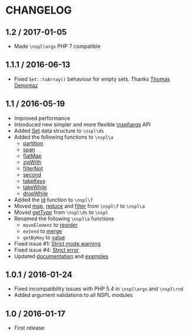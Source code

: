 # CHANGELOG

## 1.2 / 2017-01-05

* Made ```\nspl\args``` PHP 7 compatible

## 1.1.1 / 2016-06-13

* Fixed ```Set::toArray()``` behaviour for empty sets. Thanks [Thomas Denoréaz](https://github.com/ThmX)

## 1.1 / 2016-05-19

* Improved performance
* Introduced new simpler and more flexible [\nspl\args](https://github.com/ihor/Nspl#nsplargs) API
* Added [Set](https://github.com/ihor/Nspl#set) data structure to ```\nspl\ds```
* Added the following functions to ```\nspl\a```
    * [partition](https://github.com/ihor/Nspl#partitionpredicate-sequence)
    * [span](https://github.com/ihor/Nspl#spanpredicate-sequence)
    * [flatMap](https://github.com/ihor/Nspl#flatmapfunction-sequence)
    * [zipWith](https://github.com/ihor/Nspl#zipwithfunction-sequence1-sequence2)
    * [filterNot](https://github.com/ihor/Nspl#filternotpredicate-sequence)
    * [second](https://github.com/ihor/Nspl#secondsequence)
    * [takeKeys](https://github.com/ihor/Nspl#takekeyssequence-array-keys)
    * [takeWhile](https://github.com/ihor/Nspl#takewhilepredicate-sequence)
    * [dropWhile](https://github.com/ihor/Nspl#dropwhilepredicate-sequence)
* Added the [id](https://github.com/ihor/Nspl#idvalue) function to ```\nspl\f```
* Moved [map](https://github.com/ihor/Nspl#mapfunction-sequence), [reduce](https://github.com/ihor/Nspl#reducefunction-sequence-initial--0) and [filter](https://github.com/ihor/Nspl#filterpredicate-sequence) from ```\nspl\f``` to ```\nspl\a```
* Moved [getType](https://github.com/ihor/Nspl#gettypevar) from ```\nspl\ds``` to ```\nspl```
* Renamed the following ```\nspl\a``` functions
    * ```moveElement``` to [reorder](https://github.com/ihor/Nspl#reorderarray-list-from-to)
    * ```extend``` to [merge](https://github.com/ihor/Nspl#mergesequence1-sequence2)
    * ```getByKey``` to [value](https://github.com/ihor/Nspl#valuearray-key-default--null)
* Fixed issue #1: [Strict mode warning](https://github.com/ihor/Nspl/issues/1)
* Fixed issue #4: [Strict error](https://github.com/ihor/Nspl/issues/4)
* Updated [documentation](https://github.com/ihor/Nspl#non-standard-php-library-nspl) and [examples](https://github.com/ihor/Nspl/tree/master/examples)

## 1.0.1 / 2016-01-24

* Fixed incompatibility issues with PHP 5.4 in ```\nspl\args``` and ```\nspl\rnd```
* Added argument validations to all NSPL modules


## 1.0 / 2016-01-17

* First release
